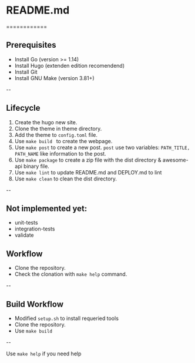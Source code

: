 # README.md
============

## Prerequisites
* Install Go (version >= 1.14)
* Install Hugo (extenden edition recomendend)
* Install Git
* Install GNU Make (version 3.81+)

--

## Lifecycle
1. Create the hugo new site.
2. Clone the theme in theme directory.
3. Add the theme to `config.toml` file.
4. Use `make build ` to create the webpage.
5. Use `make post` to create a new post. `post` use two variables: `PATH_TITLE, PATH_NAME`
  like information to the post.
7. Use `make package` to create a zip file with the dist directory & awesome-api binary file.
8. Use `make lint` to update README.md and DEPLOY.md to lint
9. Use `make clean` to clean the dist directory.

--
## Not implemented yet:
* unit-tests
* integration-tests
* validate

## Workflow
* Clone the repository.
* Check the clonation with `make help` command.

--

## Build Workflow
* Modified `setup.sh` to install requeried tools
* Clone the repository.
* Use `make build`

--

Use `make help` if you need help
